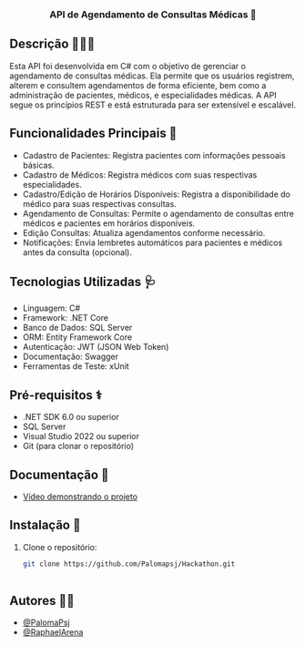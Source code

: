 ### <div align="center">API de Agendamento de Consultas Médicas 💉 </div>  


## Descrição 👨🏽‍⚕️
Esta API foi desenvolvida em C# com o objetivo de gerenciar o agendamento de consultas médicas. Ela permite que os usuários registrem, alterem e consultem agendamentos de forma eficiente, bem como a administração de pacientes, médicos, e especialidades médicas. A API segue os princípios REST e está estruturada para ser extensível e escalável.

## Funcionalidades Principais 💊
- Cadastro de Pacientes: Registra pacientes com informações pessoais básicas.
- Cadastro de Médicos: Registra médicos com suas respectivas especialidades.
- Cadastro/Edição de Horários Disponíveis: Registra a disponibilidade do médico para suas respectivas consultas.
- Agendamento de Consultas: Permite o agendamento de consultas entre médicos e pacientes em horários disponíveis.
- Edição Consultas: Atualiza agendamentos conforme necessário.
- Notificações: Envia lembretes automáticos para pacientes e médicos antes da consulta (opcional).


## Tecnologias Utilizadas 🩺
- Linguagem: C#
- Framework: .NET Core
- Banco de Dados: SQL Server
- ORM: Entity Framework Core
- Autenticação: JWT (JSON Web Token)
- Documentação: Swagger
- Ferramentas de Teste: xUnit

## Pré-requisitos ⚕️
- .NET SDK 6.0 ou superior
- SQL Server
- Visual Studio 2022 ou superior
- Git (para clonar o repositório)

## Documentação 📃
- [Vídeo demonstrando o projeto](https://youtu.be/-b77WFcbVKE)

## Instalação 🔁
1. Clone o repositório:
   ```bash
   git clone https://github.com/Palomapsj/Hackathon.git
  

## Autores ✍🏽
- [@PalomaPsj](https://github.com/palomapsj)
- [@RaphaelArena](https://github.com/raphaelarena)
